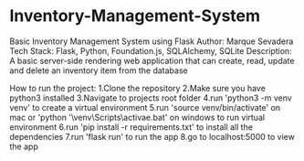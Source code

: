 # Inventory-Management-System

Basic Inventory Management System using Flask
Author: Marque Sevadera
Tech Stack: Flask, Python, Foundation.js, SQLAlchemy, SQLite
Description: A basic server-side rendering web application that can create, read, update and delete an inventory item from the database

How to run the project:
1.Clone the repository
2.Make sure you have python3 installed
3.Navigate to projects root folder
4.run 'python3 -m venv venv' to create a virtual environment
5.run 'source venv/bin/activate' on mac or 'python '\venv\Scripts\activae.bat' on windows to run virtual environment
6.run 'pip install -r requirements.txt' to install all the dependencies
7.run 'flask run' to run the app
8.go to localhost:5000 to view the app
